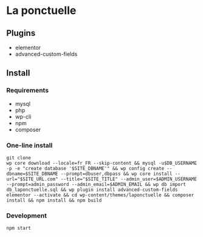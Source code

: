 # La ponctuelle


## Plugins 
- elementor
- advanced-custom-fields

## Install
### Requirements
- mysql
- php
- wp-cli
- npm
- composer


### One-line install 
```
git clone 
wp core download --locale=fr_FR --skip-content && mysql -u$DB_USERNAME -p -e "create database '$SITE_DBNAME'" && wp config create --dbname=$SITE_DBNAME --prompt=dbuser,dbpass && wp core install --url="$SITE_URL.com" --title="$SITE_TITLE" --admin_user=$ADMIN_USERNAME --prompt=admin_password --admin_email=$ADMIN_EMAIL && wp db import db_laponctuelle.sql && wp plugin install advanced-custom-fields elementor --activate && cd wp-content/themes/laponctuelle && composer install && npm install && npm build
```

### Development
```
npm start
```
